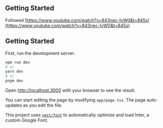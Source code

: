 ## Getting Started

Followed [https://www.youtube.com/watch?v=843nec-IvW0&t=845s](https://www.youtube.com/watch?v=843nec-IvW0&t=845s)

## Getting Started

First, run the development server:

```bash
npm run dev
# or
yarn dev
# or
pnpm dev
```

Open [http://localhost:3000](http://localhost:3000) with your browser to see the result.

You can start editing the page by modifying `app/page.tsx`. The page auto-updates as you edit the file.

This project uses [`next/font`](https://nextjs.org/docs/basic-features/font-optimization) to automatically optimize and load Inter, a custom Google Font.
